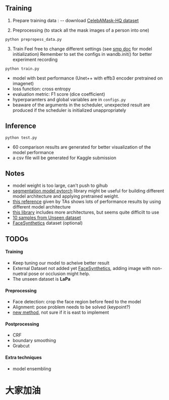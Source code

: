 ## Training
1. Prepare training data :
    -- download [CelebAMask-HQ dataset](https://github.com/switchablenorms/CelebAMask-HQ)

2. Preprocessing
(to stack all the mask images of a person into one)
```Shell
python prepropess_data.py
```

3. Train
Feel free to change different settings (see [smp doc](https://smp.readthedocs.io/en/latest/) for model initialization)
Remember to set the configs in wandb.init() for better experiment recording
```Shell
python train.py
```

- model with best performance (Unet++ with effb3 encoder pretrained on imagenet)
- loss function: cross entropy
- evaluation metric: F1 score (dice coefficient)
- hyperparamters and global variables are in `configs.py`
- beaware of the arguments in the scheduler, unexpected result are produced if the scheduler is initialized unappropriately 

## Inference
```Shell
python test.py
```
- 60 comparison results are generated for better visualization of the model performance
- a csv file will be generated for Kaggle submission

## Notes
- model weight is too large, can't push to gihub
- [segmentation model pytorch](https://github.com/qubvel/segmentation_models.pytorch/tree/master) library might be useful for building different model architecture and applying pretrained weight.
- [this reference](https://github.com/hukenovs/easyportrait) given by TAs shows lots of performance results by using different model architecture
- [this library](https://github.com/open-mmlab/mmsegmentation) includes more architectures, but seems quite difficilt to use
- [10 samples from Unseen dataset](https://drive.google.com/drive/folders/1jbOs1aBDN3myl6WX47Qy8nUqp9svA8-j)
- [FaceSynthetics](https://github.com/microsoft/FaceSynthetics) dataset (optional)

## TODOs
#### Training
- Keep tuning our model to acheive better result
- External Dataset not added yet [FaceSynthetics](https://github.com/microsoft/FaceSynthetics), adding image with non-nuetral pose or occlusion might help.
- The unseen dataset is **LaPa**

#### Preprocessing
- Face detection: crop the face region before feed to the model
- Alignment: pose problem needs to be solved (keypoint?)
- [new method](https://github.com/hhj1897/face_parsing), not sure if it is east to implement

#### Postprocessing
- CRF
- boundary smoothing
- Grabcut

#### Extra techniques
- model ensembling

# 大家加油
